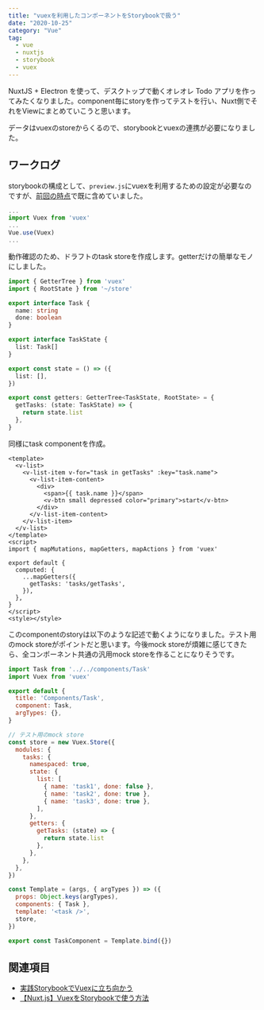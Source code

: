 ```yaml
---
title: "vuexを利用したコンポーネントをStorybookで扱う"
date: "2020-10-25"
category: "Vue"
tag:
  - vue
  - nuxtjs
  - storybook
  - vuex
---
```


NuxtJS + Electron を使って、デスクトップで動くオレオレ Todo アプリを作ってみたくなりました。component毎にstoryを作ってテストを行い、Nuxt側でそれをViewにまとめていこうと思います。

データはvuexのstoreからくるので、storybookとvuexの連携が必要になりました。

## ワークログ

storybookの構成として、`preview.js`にvuexを利用するための設定が必要なのですが、[前回の時点](#todo)で既に含めていました。

``` js
...
import Vuex from 'vuex'
...
Vue.use(Vuex)
...
```

動作確認のため、ドラフトのtask storeを作成します。getterだけの簡単なモノにしました。

``` ts
import { GetterTree } from 'vuex'
import { RootState } from '~/store'

export interface Task {
  name: string
  done: boolean
}

export interface TaskState {
  list: Task[]
}

export const state = () => ({
  list: [],
})

export const getters: GetterTree<TaskState, RootState> = {
  getTasks: (state: TaskState) => {
    return state.list
  },
}
```

同様にtask componentを作成。

``` vue
<template>
  <v-list>
    <v-list-item v-for="task in getTasks" :key="task.name">
      <v-list-item-content>
        <div>
          <span>{{ task.name }}</span>
          <v-btn small depressed color="primary">start</v-btn>
        </div>
      </v-list-item-content>
    </v-list-item>
  </v-list>
</template>
<script>
import { mapMutations, mapGetters, mapActions } from 'vuex'

export default {
  computed: {
    ...mapGetters({
      getTasks: 'tasks/getTasks',
    }),
  },
}
</script>
<style></style>
```

このcomponentのstoryは以下のような記述で動くようになりました。テスト用のmock storeがポイントだと思います。今後mock storeが煩雑に感じてきたら、全コンポーネント共通の汎用mock storeを作ることになりそうです。

```js
import Task from '../../components/Task'
import Vuex from 'vuex'

export default {
  title: 'Components/Task',
  component: Task,
  argTypes: {},
}

// テスト用のmock store
const store = new Vuex.Store({
  modules: {
    tasks: {
      namespaced: true,
      state: {
        list: [
          { name: 'task1', done: false },
          { name: 'task2', done: true },
          { name: 'task3', done: true },
        ],
      },
      getters: {
        getTasks: (state) => {
          return state.list
        },
      },
    },
  },
})

const Template = (args, { argTypes }) => ({
  props: Object.keys(argTypes),
  components: { Task },
  template: '<task />',
  store,
})

export const TaskComponent = Template.bind({})
```

## 関連項目

- [実践StorybookでVuexに立ち向かう](https://medium.com/studist-dev/storybook-with-vuex-7084bea6b509)
- [【Nuxt.js】VuexをStorybookで使う方法](https://sawami.net/2019/11/01/tech/nuxt-js-vuex-and-storybook/)

